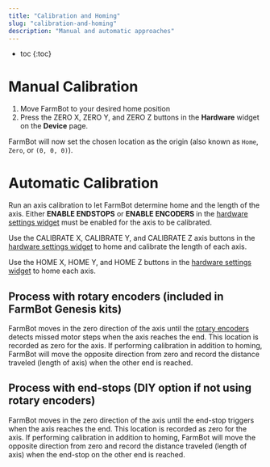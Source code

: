 ```yaml
---
title: "Calibration and Homing"
slug: "calibration-and-homing"
description: "Manual and automatic approaches"
---
```


* toc
{:toc}


# Manual Calibration

1. Move FarmBot to your desired home position
2. Press the <span class="fb-button fb-yellow">ZERO X</span>, <span class="fb-button fb-yellow">ZERO Y</span>, and <span class="fb-button fb-yellow">ZERO Z</span> buttons in the **Hardware** widget on the **Device** page.

FarmBot will now set the chosen location as the origin (also known as `Home`, `Zero`, or `(0, 0, 0)`).

# Automatic Calibration

Run an axis calibration to let FarmBot determine home and the length of the axis. Either **ENABLE ENDSTOPS** or **ENABLE ENCODERS** in the [hardware settings widget](https://software.farmbot.io/docs/device#hardware) must be enabled for the axis to be calibrated.

Use the <span class="fb-button fb-gray">CALIBRATE X</span>, <span class="fb-button fb-gray">CALIBRATE Y</span>, and <span class="fb-button fb-gray">CALIBRATE Z</span> axis buttons in the [hardware settings widget](https://software.farmbot.io/docs/device#hardware) to home and calibrate the length of each axis.

Use the <span class="fb-button fb-gray">HOME X</span>, <span class="fb-button fb-gray">HOME Y</span>, and <span class="fb-button fb-gray">HOME Z</span> buttons in the [hardware settings widget](https://software.farmbot.io/docs/device#hardware) to home each axis.

## Process with rotary encoders (included in FarmBot Genesis kits)

FarmBot moves in the zero direction of the axis until the [rotary encoders](../Additional-Information/rotary-encoders.md) detects missed motor steps when the axis reaches the end. This location is recorded as zero for the axis. If performing calibration in addition to homing, FarmBot will move the opposite direction from zero and record the distance traveled (length of axis) when the other end is reached.

## Process with end-stops (DIY option if not using rotary encoders)

FarmBot moves in the zero direction of the axis until the end-stop triggers when the axis reaches the end. This location is recorded as zero for the axis. If performing calibration in addition to homing, FarmBot will move the opposite direction from zero and record the distance traveled (length of axis) when the end-stop on the other end is reached.
